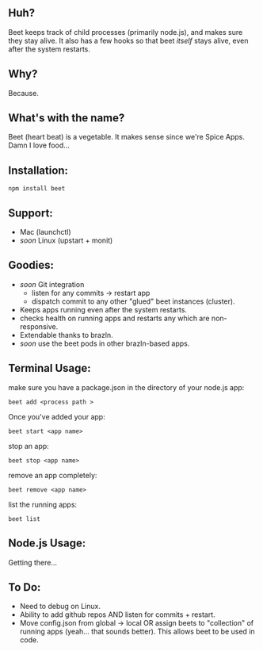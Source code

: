 Huh?
----

Beet keeps track of child processes (primarily node.js), and makes sure they stay alive. It also has a few hooks so that beet *itself* stays alive, even after the system restarts.

Why?
----

Because.

What's with the name?
---------------------

Beet (heart beat) is a vegetable. It makes sense since we're Spice Apps. Damn I love food...

Installation:
-------------

	npm install beet
	
Support:
-------

- Mac (launchctl)
- *soon* Linux (upstart + monit)


Goodies:
--------

- *soon* Git integration
	- listen for any commits -> restart app
	- dispatch commit to any other "glued" beet instances (cluster).
- Keeps apps running even after the system restarts. 
- checks health on running apps and restarts any which are non-responsive.
- Extendable thanks to brazln. 
- *soon* use the beet pods in other brazln-based apps.


Terminal Usage:
-------------

make sure you have a package.json in the directory of your node.js app:

	beet add <process path > 
	
Once you've added your app:

	beet start <app name>
	
stop an app:

	beet stop <app name>
	
remove an app completely:
	
	beet remove <app name>
		
list the running apps:
	
	beet list
	
Node.js Usage:
--------------

Getting there...
	
To Do:
-----

- Need to debug on Linux.
- Ability to add github repos AND listen for commits + restart.
- Move config.json from global -> local OR assign beets to "collection" of running apps (yeah... that sounds better). This allows beet to be used in code. 
